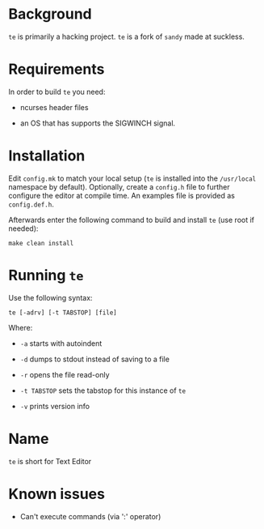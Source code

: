 Background
============
`te` is primarily a hacking project.
`te` is a fork of `sandy` made at suckless.

Requirements
============
In order to build `te` you need: 

- ncurses header files

- an OS that has supports the SIGWINCH signal.


Installation
============
Edit `config.mk` to match your local setup (`te` is installed into the
`/usr/local` namespace by default). Optionally, create a `config.h` file to 
further configure the editor at compile time. An examples file is provided as 
`config.def.h`.

Afterwards enter the following command to build and install `te` (use root if
needed):

    make clean install


Running `te`
============
Use the following syntax:

	te [-adrv] [-t TABSTOP] [file]

Where:

- `-a` starts with autoindent

- `-d` dumps to stdout instead of saving to a file

- `-r` opens the file read-only

- `-t TABSTOP` sets the tabstop for this instance of `te`

- `-v` prints version info


Name
============
`te` is short for Text Editor


Known issues
============
- Can't execute commands (via ':' operator) 
